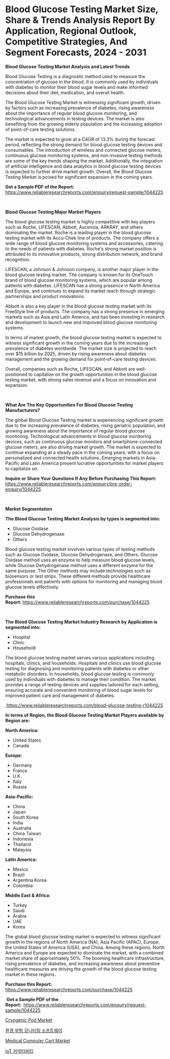 <p><h1>Blood Glucose Testing Market Size, Share & Trends Analysis Report By Application, Regional Outlook, Competitive Strategies, And Segment Forecasts, 2024 - 2031</h1></p><p><strong>Blood Glucose Testing Market Analysis and Latest Trends</strong></p>
<p><p>Blood Glucose Testing is a diagnostic method used to measure the concentration of glucose in the blood. It is commonly used by individuals with diabetes to monitor their blood sugar levels and make informed decisions about their diet, medication, and overall health.</p><p>The Blood Glucose Testing Market is witnessing significant growth, driven by factors such as increasing prevalence of diabetes, rising awareness about the importance of regular blood glucose monitoring, and technological advancements in testing devices. The market is also benefiting from the growing elderly population and the increasing adoption of point-of-care testing solutions.</p><p>The market is expected to grow at a CAGR of 13.3% during the forecast period, reflecting the strong demand for blood glucose testing devices and consumables. The introduction of wireless and connected glucose meters, continuous glucose monitoring systems, and non-invasive testing methods are some of the key trends shaping the market. Additionally, the integration of artificial intelligence and data analytics in blood glucose testing devices is expected to further drive market growth. Overall, the Blood Glucose Testing Market is poised for significant expansion in the coming years.</p></p>
<p><strong>Get a Sample PDF of the Report:&nbsp;</strong> <a href="https://www.reliableresearchreports.com/enquiry/request-sample/1044225">https://www.reliableresearchreports.com/enquiry/request-sample/1044225</a></p>
<p>&nbsp;</p>
<p><strong>Blood Glucose Testing Major Market Players</strong></p>
<p><p>The blood glucose testing market is highly competitive with key players such as Roche, LIFESCAN, Abbott, Ascensia, ARKRAY, and others dominating the market. Roche is a leading player in the blood glucose testing market with its Accu-Chek line of products. The company offers a wide range of blood glucose monitoring systems and accessories, catering to the needs of patients with diabetes. Roche's strong market position is attributed to its innovative products, strong distribution network, and brand recognition.</p><p>LIFESCAN, a Johnson & Johnson company, is another major player in the blood glucose testing market. The company is known for its OneTouch brand of blood glucose monitoring systems, which are popular among patients with diabetes. LIFESCAN has a strong presence in North America and Europe, and continues to expand its market reach through strategic partnerships and product innovations.</p><p>Abbott is also a key player in the blood glucose testing market with its FreeStyle line of products. The company has a strong presence in emerging markets such as Asia and Latin America, and has been investing in research and development to launch new and improved blood glucose monitoring systems.</p><p>In terms of market growth, the blood glucose testing market is expected to witness significant growth in the coming years due to the increasing prevalence of diabetes worldwide. The market size is projected to reach over $15 billion by 2025, driven by rising awareness about diabetes management and the growing demand for point-of-care testing devices.</p><p>Overall, companies such as Roche, LIFESCAN, and Abbott are well-positioned to capitalize on the growth opportunities in the blood glucose testing market, with strong sales revenue and a focus on innovation and expansion.</p></p>
<p>&nbsp;</p>
<p><strong>What Are The Key Opportunities For Blood Glucose Testing Manufacturers?</strong></p>
<p><p>The global Blood Glucose Testing market is experiencing significant growth due to the increasing prevalence of diabetes, rising geriatric population, and growing awareness about the importance of regular blood glucose monitoring. Technological advancements in blood glucose monitoring devices, such as continuous glucose monitors and smartphone-connected glucose meters, are also driving market growth. The market is expected to continue expanding at a steady pace in the coming years, with a focus on personalized and connected health solutions. Emerging markets in Asia-Pacific and Latin America present lucrative opportunities for market players to capitalize on.</p></p>
<p><strong>Inquire or Share Your Questions If Any Before Purchasing This Report:</strong> <a href="https://www.reliableresearchreports.com/enquiry/pre-order-enquiry/1044225">https://www.reliableresearchreports.com/enquiry/pre-order-enquiry/1044225</a></p>
<p>&nbsp;</p>
<p><strong>Market Segmentation</strong></p>
<p><strong>The Blood Glucose Testing Market Analysis by types is segmented into:</strong></p>
<p><ul><li>Glucose Oxidase</li><li>Glucose Dehydrogenase</li><li>Others</li></ul></p>
<p><p>Blood glucose testing market involves various types of testing methods such as Glucose Oxidase, Glucose Dehydrogenase, and Others. Glucose Oxidase method uses an enzyme to help measure blood glucose levels, while Glucose Dehydrogenase method uses a different enzyme for the same purpose. The Other methods may include technologies such as biosensors or test strips. These different methods provide healthcare professionals and patients with options for monitoring and managing blood glucose levels effectively.</p></p>
<p><strong>Purchase this Report:&nbsp;</strong><a href="https://www.reliableresearchreports.com/purchase/1044225">https://www.reliableresearchreports.com/purchase/1044225</a></p>
<p>&nbsp;</p>
<p><strong>The Blood Glucose Testing Market Industry Research by Application is segmented into:</strong></p>
<p><ul><li>Hospital</li><li>Clinic</li><li>Household</li></ul></p>
<p><p>The blood glucose testing market serves various applications including hospitals, clinics, and households. Hospitals and clinics use blood glucose testing for diagnosing and monitoring patients with diabetes or other metabolic disorders. In households, blood glucose testing is commonly used by individuals with diabetes to manage their condition. The market provides a range of testing devices and supplies tailored for each setting, ensuring accurate and convenient monitoring of blood sugar levels for improved patient care and management of diabetes.</p></p>
<p><a href="https://www.reliableresearchreports.com/blood-glucose-testing-r1044225">&nbsp;https://www.reliableresearchreports.com/blood-glucose-testing-r1044225</a></p>
<p><strong>In terms of Region, the Blood Glucose Testing Market Players available by Region are:</strong></p>
<p>
    <p> <strong> North America: </strong>
        <ul>
            <li>United States</li>
            <li>Canada</li>
        </ul>
        </p> 
    <p> <strong> Europe: </strong>
        <ul>
            <li>Germany</li>
            <li>France</li>
            <li>U.K.</li>
            <li>Italy</li>
            <li>Russia</li>
        </ul>
        </p> 
    <p> <strong> Asia-Pacific: </strong>
        <ul>
            <li>China</li>
            <li>Japan</li>
            <li>South Korea</li>
            <li>India</li>
            <li>Australia</li>
            <li>China Taiwan</li>
            <li>Indonesia</li>
            <li>Thailand</li>
            <li>Malaysia</li>
        </ul>
        </p> 
    <p> <strong> Latin America: </strong>
        <ul>
            <li>Mexico</li>
            <li>Brazil</li>
            <li>Argentina Korea</li>
            <li>Colombia</li>
        </ul>
        </p> 
    <p> <strong> Middle East & Africa: </strong>
        <ul>
            <li>Turkey</li>
            <li>Saudi</li>
            <li>Arabia</li>
            <li>UAE</li>
            <li>Korea</li>
        </ul>
    </p>
    </p>
<p><p>The global blood glucose testing market is expected to witness significant growth in the regions of North America (NA), Asia Pacific (APAC), Europe, the United States of America (USA), and China. Among these regions, North America and Europe are expected to dominate the market, with a combined market share of approximately 50%. The booming healthcare infrastructure, rising prevalence of diabetes, and increasing awareness about preventive healthcare measures are driving the growth of the blood glucose testing market in these regions.</p></p>
<p><strong>Purchase this Report: </strong><a href="https://www.reliableresearchreports.com/purchase/1044225">https://www.reliableresearchreports.com/purchase/1044225</a></p>
<p>&nbsp;<strong>Get a Sample PDF of the Report:&nbsp;&nbsp;</strong><a href="https://www.reliableresearchreports.com/enquiry/request-sample/1044225">https://www.reliableresearchreports.com/enquiry/request-sample/1044225</a></p>
<p><strong></strong></p>
<p><p><a href="https://github.com/yemakinde/Market-Research-Report-List-2/blob/main/cryogenic-pod-market.md">Cryogenic Pod Market</a></p><p><a href="https://github.com/chupp85/Market-Research-Report-List-1/blob/main/988589544003.md">환경 위험 모니터링 소프트웨어</a></p><p><a href="https://github.com/Alonsoolds3wq1d81czn8rbol/Market-Research-Report-List-2/blob/main/medical-computer-cart-market.md">Medical Computer Cart Market</a></p><p><a href="https://github.com/sougarounis/Market-Research-Report-List-3/blob/main/600903144004.md">IoT 커넥티비티</a></p></p>